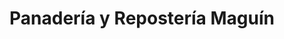 ---
title: "Panadería y Repostería Maguín"
url: /santo-domingo/panaderia-y-reposteria-maguin/
shop: Bäckerei
---